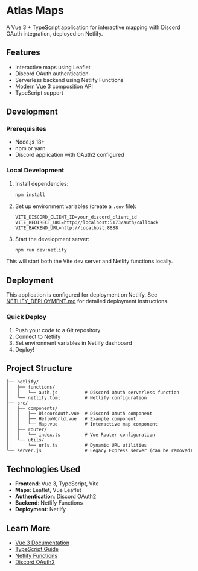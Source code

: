 # Atlas Maps

A Vue 3 + TypeScript application for interactive mapping with Discord OAuth integration, deployed on Netlify.

## Features

- Interactive maps using Leaflet
- Discord OAuth authentication
- Serverless backend using Netlify Functions
- Modern Vue 3 composition API
- TypeScript support

## Development

### Prerequisites

- Node.js 18+
- npm or yarn
- Discord application with OAuth2 configured

### Local Development

1. Install dependencies:
   ```bash
   npm install
   ```

2. Set up environment variables (create a `.env` file):
   ```
   VITE_DISCORD_CLIENT_ID=your_discord_client_id
   VITE_REDIRECT_URI=http://localhost:5173/auth/callback
   VITE_BACKEND_URL=http://localhost:8888
   ```

3. Start the development server:
   ```bash
   npm run dev:netlify
   ```

This will start both the Vite dev server and Netlify functions locally.

## Deployment

This application is configured for deployment on Netlify. See [NETLIFY_DEPLOYMENT.md](./NETLIFY_DEPLOYMENT.md) for detailed deployment instructions.

### Quick Deploy

1. Push your code to a Git repository
2. Connect to Netlify
3. Set environment variables in Netlify dashboard
4. Deploy!

## Project Structure

```
├── netlify/
│   ├── functions/
│   │   └── auth.js          # Discord OAuth serverless function
│   └── netlify.toml         # Netlify configuration
├── src/
│   ├── components/
│   │   ├── DiscordAuth.vue  # Discord OAuth component
│   │   ├── HelloWorld.vue   # Example component
│   │   └── Map.vue          # Interactive map component
│   ├── router/
│   │   └── index.ts         # Vue Router configuration
│   └── utils/
│       └── urls.ts          # Dynamic URL utilities
└── server.js                # Legacy Express server (can be removed)
```

## Technologies Used

- **Frontend**: Vue 3, TypeScript, Vite
- **Maps**: Leaflet, Vue Leaflet
- **Authentication**: Discord OAuth2
- **Backend**: Netlify Functions
- **Deployment**: Netlify

## Learn More

- [Vue 3 Documentation](https://vuejs.org/)
- [TypeScript Guide](https://vuejs.org/guide/typescript/overview.html)
- [Netlify Functions](https://docs.netlify.com/functions/overview/)
- [Discord OAuth2](https://discord.com/developers/docs/topics/oauth2)
